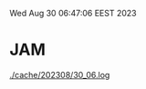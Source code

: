 Wed Aug 30 06:47:06 EEST 2023
# JAM
<a href='./cache/202308/30_06.log'>./cache/202308/30_06.log</a>
